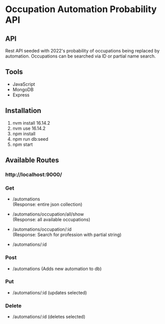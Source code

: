 # Occupation Automation Probability API

## API

Rest API seeded with 2022's probability of occupations being replaced by automation. Occupations can be searched via ID or partial name search.

## Tools

- JavaScript
- MongoDB
- Express

## Installation

1. nvm install 16.14.2
2. nvm use 16.14.2
3. npm install
4. npm run db:seed
5. npm start

## Available Routes

### http://localhost:9000/

### Get

- /automations  
  (Response: entire json collection)

- /automations/occupation/all/show  
  (Response: all available occupations)
- /automations/occupation/:id  
  (Response: Search for profession with partial string)
- /automations/:id

### Post

- /automations
  (Adds new automation to db)

### Put

- /automations/:id
  (updates selected)

### Delete

- /automations/:id
  (deletes selected)
